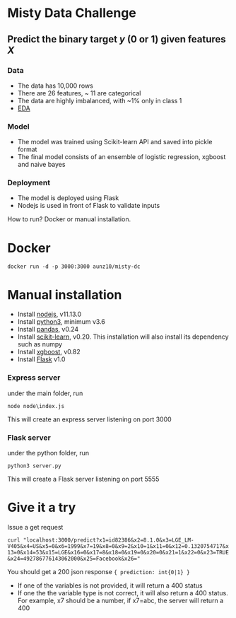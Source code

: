 # Misty Data Challenge
Predict the binary target *y* (0 or 1) given features *X* 
---

### Data

- The data has 10,000 rows
- There are 26 features, ~ 11 are categorical
- The data are highly imbalanced, with ~1% only in class 1
- [EDA](training/Misty_EDA.ipynb)

### Model
- The model was trained using Scikit-learn API and saved into pickle format
- The final model consists of an ensemble of logistic regression, xgboost and naive bayes

### Deployment
- The model is deployed using Flask
- Nodejs is used in front of Flask to validate inputs

How to run? Docker or manual installation.

# Docker

`docker run -d -p 3000:3000 aunz10/misty-dc`

# Manual installation

- Install [nodejs](https://nodejs.org/), v11.13.0
- Install [python3](https://www.python.org/downloads/), minimum v3.6
- Install [pandas](http://pandas.pydata.org/pandas-docs/stable/install.html), v0.24
- Install [scikit-learn](https://scikit-learn.org/stable/install.html), v0.20. This installation will also install its dependency such as numpy
- Install [xgboost](https://xgboost.readthedocs.io/en/latest/build.html), v0.82
- Install [Flask](http://flask.pocoo.org/docs/1.0/installation/) v1.0 


### Express server
under the main folder, run

`node node\index.js`

This will create an express server listening on port 3000


### Flask server
under the python folder, run

`python3 server.py`

This will create a Flask server listening on port 5555

# Give it a try

Issue a get request

`curl "localhost:3000/predict?x1=id82386&x2=8.1.0&x3=LGE_LM-V405&x4=US&x5=0&x6=1999&x7=19&x8=0&x9=2&x10=1&x11=0&x12=0.1320754717&x13=0&x14=53&x15=LGE&x16=0&x17=8&x18=0&x19=0&x20=0&x21=1&x22=0&x23=TRUE&x24=492786776143062000&x25=Facebook&x26="`

You should get a 200 json response `{ prediction: int{0|1} }`

- If one of the variables is not provided, it will return a 400 status
- If one the the variable type is not correct, it will also return a 400 status. For example, x7 should be a number, if x7=abc, the server will return a 400
